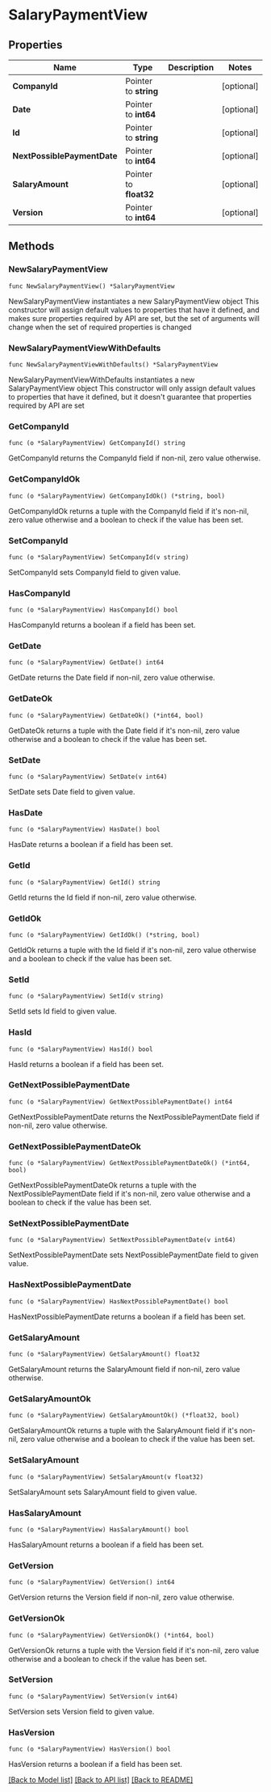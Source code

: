 # SalaryPaymentView

## Properties

Name | Type | Description | Notes
------------ | ------------- | ------------- | -------------
**CompanyId** | Pointer to **string** |  | [optional] 
**Date** | Pointer to **int64** |  | [optional] 
**Id** | Pointer to **string** |  | [optional] 
**NextPossiblePaymentDate** | Pointer to **int64** |  | [optional] 
**SalaryAmount** | Pointer to **float32** |  | [optional] 
**Version** | Pointer to **int64** |  | [optional] 

## Methods

### NewSalaryPaymentView

`func NewSalaryPaymentView() *SalaryPaymentView`

NewSalaryPaymentView instantiates a new SalaryPaymentView object
This constructor will assign default values to properties that have it defined,
and makes sure properties required by API are set, but the set of arguments
will change when the set of required properties is changed

### NewSalaryPaymentViewWithDefaults

`func NewSalaryPaymentViewWithDefaults() *SalaryPaymentView`

NewSalaryPaymentViewWithDefaults instantiates a new SalaryPaymentView object
This constructor will only assign default values to properties that have it defined,
but it doesn't guarantee that properties required by API are set

### GetCompanyId

`func (o *SalaryPaymentView) GetCompanyId() string`

GetCompanyId returns the CompanyId field if non-nil, zero value otherwise.

### GetCompanyIdOk

`func (o *SalaryPaymentView) GetCompanyIdOk() (*string, bool)`

GetCompanyIdOk returns a tuple with the CompanyId field if it's non-nil, zero value otherwise
and a boolean to check if the value has been set.

### SetCompanyId

`func (o *SalaryPaymentView) SetCompanyId(v string)`

SetCompanyId sets CompanyId field to given value.

### HasCompanyId

`func (o *SalaryPaymentView) HasCompanyId() bool`

HasCompanyId returns a boolean if a field has been set.

### GetDate

`func (o *SalaryPaymentView) GetDate() int64`

GetDate returns the Date field if non-nil, zero value otherwise.

### GetDateOk

`func (o *SalaryPaymentView) GetDateOk() (*int64, bool)`

GetDateOk returns a tuple with the Date field if it's non-nil, zero value otherwise
and a boolean to check if the value has been set.

### SetDate

`func (o *SalaryPaymentView) SetDate(v int64)`

SetDate sets Date field to given value.

### HasDate

`func (o *SalaryPaymentView) HasDate() bool`

HasDate returns a boolean if a field has been set.

### GetId

`func (o *SalaryPaymentView) GetId() string`

GetId returns the Id field if non-nil, zero value otherwise.

### GetIdOk

`func (o *SalaryPaymentView) GetIdOk() (*string, bool)`

GetIdOk returns a tuple with the Id field if it's non-nil, zero value otherwise
and a boolean to check if the value has been set.

### SetId

`func (o *SalaryPaymentView) SetId(v string)`

SetId sets Id field to given value.

### HasId

`func (o *SalaryPaymentView) HasId() bool`

HasId returns a boolean if a field has been set.

### GetNextPossiblePaymentDate

`func (o *SalaryPaymentView) GetNextPossiblePaymentDate() int64`

GetNextPossiblePaymentDate returns the NextPossiblePaymentDate field if non-nil, zero value otherwise.

### GetNextPossiblePaymentDateOk

`func (o *SalaryPaymentView) GetNextPossiblePaymentDateOk() (*int64, bool)`

GetNextPossiblePaymentDateOk returns a tuple with the NextPossiblePaymentDate field if it's non-nil, zero value otherwise
and a boolean to check if the value has been set.

### SetNextPossiblePaymentDate

`func (o *SalaryPaymentView) SetNextPossiblePaymentDate(v int64)`

SetNextPossiblePaymentDate sets NextPossiblePaymentDate field to given value.

### HasNextPossiblePaymentDate

`func (o *SalaryPaymentView) HasNextPossiblePaymentDate() bool`

HasNextPossiblePaymentDate returns a boolean if a field has been set.

### GetSalaryAmount

`func (o *SalaryPaymentView) GetSalaryAmount() float32`

GetSalaryAmount returns the SalaryAmount field if non-nil, zero value otherwise.

### GetSalaryAmountOk

`func (o *SalaryPaymentView) GetSalaryAmountOk() (*float32, bool)`

GetSalaryAmountOk returns a tuple with the SalaryAmount field if it's non-nil, zero value otherwise
and a boolean to check if the value has been set.

### SetSalaryAmount

`func (o *SalaryPaymentView) SetSalaryAmount(v float32)`

SetSalaryAmount sets SalaryAmount field to given value.

### HasSalaryAmount

`func (o *SalaryPaymentView) HasSalaryAmount() bool`

HasSalaryAmount returns a boolean if a field has been set.

### GetVersion

`func (o *SalaryPaymentView) GetVersion() int64`

GetVersion returns the Version field if non-nil, zero value otherwise.

### GetVersionOk

`func (o *SalaryPaymentView) GetVersionOk() (*int64, bool)`

GetVersionOk returns a tuple with the Version field if it's non-nil, zero value otherwise
and a boolean to check if the value has been set.

### SetVersion

`func (o *SalaryPaymentView) SetVersion(v int64)`

SetVersion sets Version field to given value.

### HasVersion

`func (o *SalaryPaymentView) HasVersion() bool`

HasVersion returns a boolean if a field has been set.


[[Back to Model list]](../README.md#documentation-for-models) [[Back to API list]](../README.md#documentation-for-api-endpoints) [[Back to README]](../README.md)



